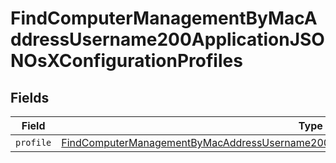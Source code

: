 # FindComputerManagementByMacAddressUsername200ApplicationJSONOsXConfigurationProfiles


## Fields

| Field                                                                                                                                                                                                                 | Type                                                                                                                                                                                                                  | Required                                                                                                                                                                                                              | Description                                                                                                                                                                                                           |
| --------------------------------------------------------------------------------------------------------------------------------------------------------------------------------------------------------------------- | --------------------------------------------------------------------------------------------------------------------------------------------------------------------------------------------------------------------- | --------------------------------------------------------------------------------------------------------------------------------------------------------------------------------------------------------------------- | --------------------------------------------------------------------------------------------------------------------------------------------------------------------------------------------------------------------- |
| `profile`                                                                                                                                                                                                             | [FindComputerManagementByMacAddressUsername200ApplicationJSONOsXConfigurationProfilesProfile](../../models/operations/findcomputermanagementbymacaddressusername200applicationjsonosxconfigurationprofilesprofile.md) | :heavy_minus_sign:                                                                                                                                                                                                    | N/A                                                                                                                                                                                                                   |
